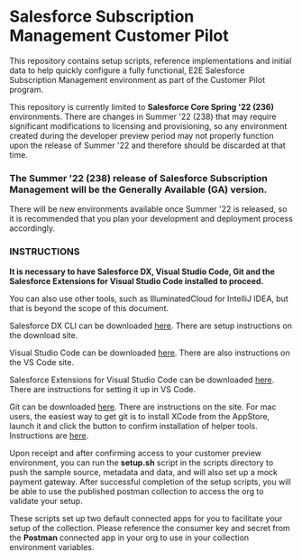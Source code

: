 # **Salesforce Subscription Management Customer Pilot**

This repository contains setup scripts, reference implementations and initial data to help quickly configure a fully functional, E2E Salesforce Subscription Management environment as part of the Customer Pilot program.

This repository is currently limited to **Salesforce Core Spring '22 (236)** environments.  There are changes in Summer '22 (238) that may require significant modifications to licensing and provisioning, so any environment created during the developer preview period may not properly function upon the release of Summer '22 and therefore should be discarded at that time.

### **The Summer '22 (238) release of Salesforce Subscription Management will be the Generally Available (GA) version.**

There will be new environments available once Summer '22 is released, so it is recommended that you plan your development and deployment process accordingly.

### **INSTRUCTIONS**

**It is necessary to have Salesforce DX, Visual Studio Code, Git and the Salesforce Extensions for Visual Studio Code installed to proceed.**

You can also use other tools, such as IlluminatedCloud for IntelliJ IDEA, but that is beyond the scope of this document.

Salesforce DX CLI can be downloaded [here](https://developer.salesforce.com/docs/atlas.en-us.sfdx_setup.meta/sfdx_setup/sfdx_setup_install_cli.htm).     There are setup instructions on the download site.

Visual Studio Code can be downloaded [here](https://code.visualstudio.com/download). There are also instructions on the VS Code site.

Salesforce Extensions for Visual Studio Code can be downloaded [here](https://developer.salesforce.com/tools/vscode).  There are instructions for setting it up in VS Code.

Git can be downloaded [here](https://git-scm.com/downloads).  There are instructions on the site.  For mac users, the easiest way to get git is to install XCode from the AppStore, launch it and click the button to confirm installation of helper tools. Instructions are [here](https://www.freecodecamp.org/news/install-xcode-command-line-tools/).

Upon receipt and after confirming access to your customer preview environment, you can run the **setup.sh** script in the scripts directory to push the sample source, metadata and data, and will also set up a mock payment gateway.  After successful completion of the setup scripts, you will be able to use the published postman collection to access the org to validate your setup.

These scripts set up two default connected apps for you to facilitate your setup of the collection.  Please reference the consumer key and secret from the **Postman** connected app in your org to use in your collection environment variables.